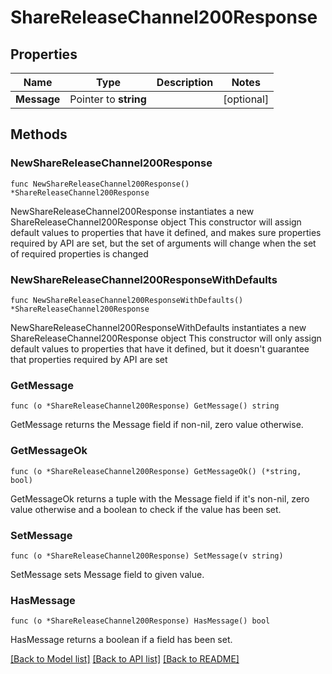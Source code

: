# ShareReleaseChannel200Response

## Properties

Name | Type | Description | Notes
------------ | ------------- | ------------- | -------------
**Message** | Pointer to **string** |  | [optional] 

## Methods

### NewShareReleaseChannel200Response

`func NewShareReleaseChannel200Response() *ShareReleaseChannel200Response`

NewShareReleaseChannel200Response instantiates a new ShareReleaseChannel200Response object
This constructor will assign default values to properties that have it defined,
and makes sure properties required by API are set, but the set of arguments
will change when the set of required properties is changed

### NewShareReleaseChannel200ResponseWithDefaults

`func NewShareReleaseChannel200ResponseWithDefaults() *ShareReleaseChannel200Response`

NewShareReleaseChannel200ResponseWithDefaults instantiates a new ShareReleaseChannel200Response object
This constructor will only assign default values to properties that have it defined,
but it doesn't guarantee that properties required by API are set

### GetMessage

`func (o *ShareReleaseChannel200Response) GetMessage() string`

GetMessage returns the Message field if non-nil, zero value otherwise.

### GetMessageOk

`func (o *ShareReleaseChannel200Response) GetMessageOk() (*string, bool)`

GetMessageOk returns a tuple with the Message field if it's non-nil, zero value otherwise
and a boolean to check if the value has been set.

### SetMessage

`func (o *ShareReleaseChannel200Response) SetMessage(v string)`

SetMessage sets Message field to given value.

### HasMessage

`func (o *ShareReleaseChannel200Response) HasMessage() bool`

HasMessage returns a boolean if a field has been set.


[[Back to Model list]](../README.md#documentation-for-models) [[Back to API list]](../README.md#documentation-for-api-endpoints) [[Back to README]](../README.md)


